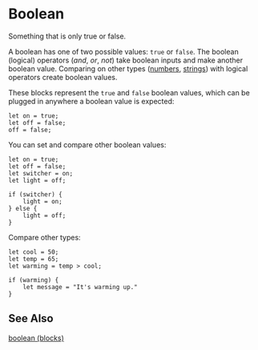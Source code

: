 # Boolean

Something that is only true or false.

A boolean has one of two possible values: `true` or `false`.  The boolean (logical) operators (*and*, *or*, *not*) take boolean inputs and make another boolean value. Comparing on other types ([numbers](/types/number), [strings](/types/string)) with logical operators create boolean values.

These blocks represent the `true` and `false` boolean values, which can be plugged in anywhere a boolean value is expected:

```block
let on = true;
let off = false;
off = false;
```
You can set and compare other boolean values:

```block
let on = true;
let off = false;
let switcher = on;
let light = off;

if (switcher) {
    light = on;
} else {
    light = off;
}
```
Compare other types:

```block
let cool = 50;
let temp = 65;
let warming = temp > cool;

if (warming) {
    let message = "It's warming up."
}
```

## See Also

[boolean (blocks)](/blocks/logic/boolean)
